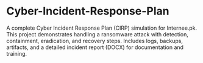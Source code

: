 # Cyber-Incident-Response-Plan
A complete Cyber Incident Response Plan (CIRP) simulation for Internee.pk. This project demonstrates handling a ransomware attack with detection, containment, eradication, and recovery steps. Includes logs, backups, artifacts, and a detailed incident report (DOCX) for documentation and training.
